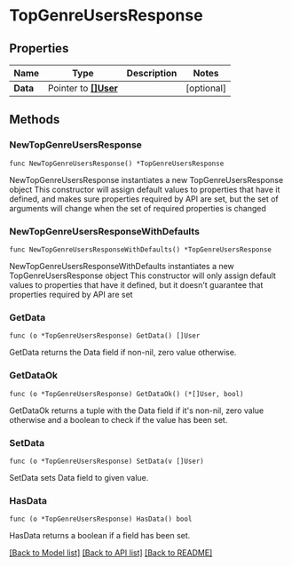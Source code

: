 # TopGenreUsersResponse

## Properties

Name | Type | Description | Notes
------------ | ------------- | ------------- | -------------
**Data** | Pointer to [**[]User**](User.md) |  | [optional] 

## Methods

### NewTopGenreUsersResponse

`func NewTopGenreUsersResponse() *TopGenreUsersResponse`

NewTopGenreUsersResponse instantiates a new TopGenreUsersResponse object
This constructor will assign default values to properties that have it defined,
and makes sure properties required by API are set, but the set of arguments
will change when the set of required properties is changed

### NewTopGenreUsersResponseWithDefaults

`func NewTopGenreUsersResponseWithDefaults() *TopGenreUsersResponse`

NewTopGenreUsersResponseWithDefaults instantiates a new TopGenreUsersResponse object
This constructor will only assign default values to properties that have it defined,
but it doesn't guarantee that properties required by API are set

### GetData

`func (o *TopGenreUsersResponse) GetData() []User`

GetData returns the Data field if non-nil, zero value otherwise.

### GetDataOk

`func (o *TopGenreUsersResponse) GetDataOk() (*[]User, bool)`

GetDataOk returns a tuple with the Data field if it's non-nil, zero value otherwise
and a boolean to check if the value has been set.

### SetData

`func (o *TopGenreUsersResponse) SetData(v []User)`

SetData sets Data field to given value.

### HasData

`func (o *TopGenreUsersResponse) HasData() bool`

HasData returns a boolean if a field has been set.


[[Back to Model list]](../README.md#documentation-for-models) [[Back to API list]](../README.md#documentation-for-api-endpoints) [[Back to README]](../README.md)


